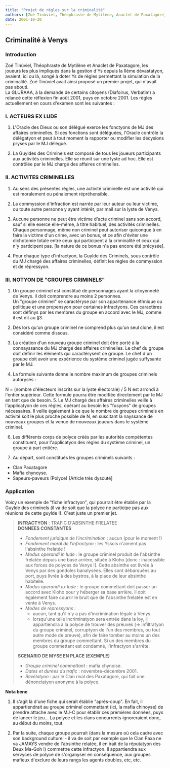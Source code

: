 ```yaml
---
title: "Projet de règles sur la criminalité"
authors: [Zoé Tinùviel, Théophraste de Mytilène, Anaclet de Paxatagore]
date: 2001-10-20
---
```


## Criminalité à Venys

### Introduction

Zoé Tinùviel, Théophraste de Mytilène et Anaclet de Paxatagore, les joueurs les plus impliqués dans la gestion d'Ys depuis la IIème dévastatyon, avaient, ici ou là, songé à doter Ys de règles permettant la simulation de la criminalité. Zoé Tinùviel avait ainsi proposé un premier projet, qui n'avait pas abouti.  
La GLURAAA, à la demande de certains citoyens (Diafoirus, Verbatim) a relancé cette réflexion fin août 2001, puys en octobre 2001. Les règles actuellement en cours d'examen sont les suivantes :

### I. ACTEURS EX LUDE

1. L'Oracle des Dieux ou son délégué exerce les fonctyons de MJ des affaires criminelles. Si ces fonctions sont déléguées, l'Oracle contrôle la délégatyon et peut à tout moment la rapporter ou modifier les décysions pryses par le MJ délégué.

2. La Guyldes des Criminels est composé de tous les joueurs participants aux activités criminelles. Elle se réunit sur une lyste ad hoc. Elle est contrôlée par le MJ chargé des affaires criminelles.

### II. ACTIVITES CRIMINELLES

1. Au sens des présentes règles, une activité criminelle est une activité qui est moralement ou pénalement répréhensible.

2. La commyssion d'infraction est narrée par leur auteur ou leur victime, ou toute autre personne y ayant intérêt, par mail sur la lyste de Venys.

3. Aucune personne ne peut être victime d'acte criminel sans son accord, sauf si elle exerce elle-même, à titre habituel, des activités criminelles.  
Chaque personnage, même non criminel peut autoriser quiconque à en faire la victime d'un crime, avec un bonus, et ce afin d'éviter une dichotomie totale entre ceux qui participent à la criminalité et ceux qui n'y participent pas. [la nature de ce bonus n'a pas encore été précysée].

4. Pour chaque type d'infractyon, la Guylde des Criminels, sous contrôle du MJ chargé des affaires criminelles, définit les règles de commyssion et de répressyon.

### III. NOTYON DE "GROUPES CRIMINELS"

1. Un groupe criminel est constitué de personnages ayant la citoyenneté de Venys. Il doit comprendre au moins 2 personnes.  
Un "groupe criminel" se caractéryse par son appartenance éthnique ou politique et une propensyon pour certaines infractyons.   Ces caractères sont définys par les membres du groupe en accord avec le MJ, comme il est dit au §3.

2. Dès lors qu'un groupe criminel ne comprend plus qu'un seul clone, il est considéré comme dissous.

3. La création d'un nouveau groupe criminel doit être porté à la connayssance du MJ chargé des affaires criminelles. Le chef du groupe doit définir les éléments qui caractérysent ce groupe. Le chef d'un groupe doit avoir une expérience du système criminel jugée suffysante par le MJ.

4. La formule suivante donne le nombre maximum de groupes criminels autorysés :

N = (nombre d'électeurs inscrits sur la lyste électorale) / 5
N est arrondi à l'entier supérieur.
Cette formule pourra être modifiée directement par le MJ en tant que de besoin.
5. Le MJ chargé des affaires criminelles veille à l'applicatyon de ces règles, opérant au besoin les "fusyons" de groupes nécessaires. Il veille également à ce que le nombre de groupes criminels en activité soit le plus proche possible de N, en suscitant la nayssance de nouveaux groupes et la venue de nouveaux joueurs dans le système criminel.

6. Les différents corps de polyce créés par les autorités compétentes constituent, pour l'applicatyon des règles du système criminel, un groupe à part entière.

7. Au départ, sont constitués les groupes criminels suivants :
* Clan Paxatagore
* Mafia chynoyse.
* Sapeurs-paveurs (Polyce)
[Article très dyscuté]

### Application

Voicy un exemple de "fiche infractyon", qui pourrait être établie par la Guylde des criminels (il va de soit que la polyce ne participe pas aux réunions de cette guylde !). C'est juste un premier jet.

> **INFRACTYON** : TRAFIC D'ABSINTHE FRELATEE  
> **DONNEES CONSTANTES**  
> * _Fondement juridique de l'incrimination_ : aucun (pour le moment !)  
> * _Fondement moral de l'infractyon_ : les Yssois n'aiment pas l'absinthe frelatée !
> * _Modus operandi in lude_ : le groupe criminel produit de l'absinthe frelatée depuis une base arrière, située à Kloho [donc : inacessible aux forces de polyces de Venys !]. Cette absinthe est livrée à Venys par des gondoles banalysées. Elles sont débarquées au port, puys livrée à des bystros, à la place de leur absinthe habitelle.
> * _Modus operandi ex lude_ : le groupe commettant doit passer un accord avec Kloho pour y héberger sa base arrière. Il doit également faire courrir le bruit que de l'absinthe frelatée est en vente à Venys.
> * _Modes de répressyons_ :
>   - aucun, tant qu'il n'y a pas d'incrimination légale à Venys.
>   - lorsqu'une telle incriminatyon sera entrée dans la loy, il appartiendra à la polyce de trouver des preuves (=> infiltratyon du groupe criminel, corruptyon de l'un des membres, ou tout autre mode de preuve), afin de faire tomber au moins un des membres du groupe commettant. Si un des membres du groupe commettant est condamné, l'infractyon s'arrête.  
> 
> **SCENARIO DE MYSE EN PLACE (EXEMPLE)**
> * _Groupe criminel commettant_ : mafia chynoise. 
> * _Dates et durées du trafic_ : novembre-décembre 2001. 
> * _Révélatyon_ : par le Clan rival des Paxatagore, qui fait une dénonciatyon anonyme à la polyce.

**Nota bene**

1) Il s'agit là d'une fiche qui serait établie "après-coup". En fait, il appartiendrait au groupe criminel commettant (ici, la mafia chinoyse) de prendre attache avec le MJ-C pour établir ces premières données, puys de lancer le jeu... La polyce et les clans concurrents ignoreraient donc, au début du moins, tout.

2) Par la suite, chaque groupe pourrait (dans la mesure où cela cadre avec son background culturel - il va de soit par exemple que le Clan Paxa ne va JAMAYS vendre de l'absinthe relatée, il en irait de la réputatyon des Deux Ma-Goh !) commettre cette infractyon. Il appartiendra aux servyces de polyce de s'organyser en conséquence, aux groupes mafieux d'exclure de leurs rangs les agents doubles, etc, etc.